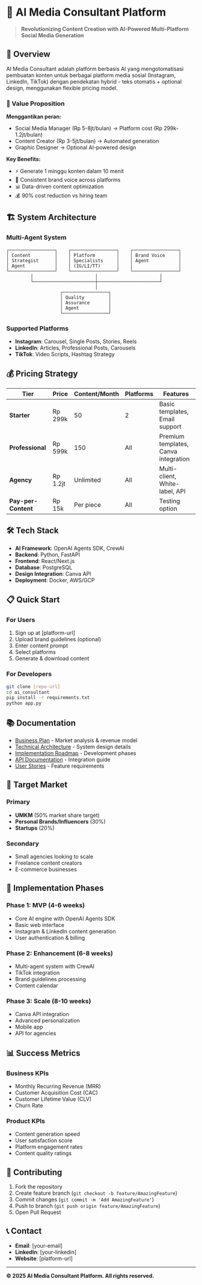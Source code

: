 # 🤖 AI Media Consultant Platform

> **Revolutionizing Content Creation with AI-Powered Multi-Platform Social Media Generation**

## 🎯 Overview

AI Media Consultant adalah platform berbasis AI yang mengotomatisasi pembuatan konten untuk berbagai platform media sosial (Instagram, LinkedIn, TikTok) dengan pendekatan hybrid - teks otomatis + optional design, menggunakan flexible pricing model.

### 🚀 Value Proposition

**Menggantikan peran:**
- Social Media Manager (Rp 5-8jt/bulan) → Platform cost (Rp 299k-1.2jt/bulan)
- Content Creator (Rp 3-5jt/bulan) → Automated generation
- Graphic Designer → Optional AI-powered design

**Key Benefits:**
- ⚡ Generate 1 minggu konten dalam 10 menit
- 🎨 Consistent brand voice across platforms
- 📊 Data-driven content optimization
- 💰 90% cost reduction vs hiring team

## 🏗️ System Architecture

### Multi-Agent System
```
┌─────────────────┐    ┌─────────────────┐    ┌─────────────────┐
│ Content         │    │ Platform        │    │ Brand Voice     │
│ Strategist      │    │ Specialists     │    │ Agent           │
│ Agent           │    │ (IG/LI/TT)      │    │                 │
└─────────────────┘    └─────────────────┘    └─────────────────┘
         │                       │                       │
         └───────────────────────┼───────────────────────┘
                                 │
                    ┌─────────────────┐
                    │ Quality         │
                    │ Assurance       │
                    │ Agent           │
                    └─────────────────┘
```

### Supported Platforms
- **Instagram**: Carousel, Single Posts, Stories, Reels
- **LinkedIn**: Articles, Professional Posts, Carousels
- **TikTok**: Video Scripts, Hashtag Strategy

## 💰 Pricing Strategy

| Tier | Price | Content/Month | Platforms | Features |
|------|-------|---------------|-----------|----------|
| **Starter** | Rp 299k | 50 | 2 | Basic templates, Email support |
| **Professional** | Rp 599k | 150 | All | Premium templates, Canva integration |
| **Agency** | Rp 1.2jt | Unlimited | All | Multi-client, White-label, API |
| **Pay-per-Content** | Rp 15k | Per piece | All | Testing option |

## 🛠️ Tech Stack

- **AI Framework**: OpenAI Agents SDK, CrewAI
- **Backend**: Python, FastAPI
- **Frontend**: React/Next.js
- **Database**: PostgreSQL
- **Design Integration**: Canva API
- **Deployment**: Docker, AWS/GCP

## 📋 Quick Start

### For Users
1. Sign up at [platform-url]
2. Upload brand guidelines (optional)
3. Enter content prompt
4. Select platforms
5. Generate & download content

### For Developers
```bash
git clone [repo-url]
cd ai_consultant
pip install -r requirements.txt
python app.py
```

## 📚 Documentation

- [Business Plan](BUSINESS_PLAN.md) - Market analysis & revenue model
- [Technical Architecture](TECHNICAL_ARCHITECTURE.md) - System design details
- [Implementation Roadmap](IMPLEMENTATION_ROADMAP.md) - Development phases
- [API Documentation](API_DOCUMENTATION.md) - Integration guide
- [User Stories](USER_STORIES.md) - Feature requirements

## 🎯 Target Market

### Primary
- **UMKM** (50% market share target)
- **Personal Brands/Influencers** (30%)
- **Startups** (20%)

### Secondary
- Small agencies looking to scale
- Freelance content creators
- E-commerce businesses

## 🚀 Implementation Phases

### Phase 1: MVP (4-6 weeks)
- Core AI engine with OpenAI Agents SDK
- Basic web interface
- Instagram & LinkedIn content generation
- User authentication & billing

### Phase 2: Enhancement (6-8 weeks)
- Multi-agent system with CrewAI
- TikTok integration
- Brand guidelines processing
- Content calendar

### Phase 3: Scale (8-10 weeks)
- Canva API integration
- Advanced personalization
- Mobile app
- API for agencies

## 📊 Success Metrics

### Business KPIs
- Monthly Recurring Revenue (MRR)
- Customer Acquisition Cost (CAC)
- Customer Lifetime Value (CLV)
- Churn Rate

### Product KPIs
- Content generation speed
- User satisfaction score
- Platform engagement rates
- Content quality ratings

## 🤝 Contributing

1. Fork the repository
2. Create feature branch (`git checkout -b feature/AmazingFeature`)
3. Commit changes (`git commit -m 'Add AmazingFeature'`)
4. Push to branch (`git push origin feature/AmazingFeature`)
5. Open Pull Request

## 📞 Contact

- **Email**: [your-email]
- **LinkedIn**: [your-linkedin]
- **Website**: [platform-url]

---

**© 2025 AI Media Consultant Platform. All rights reserved.**
